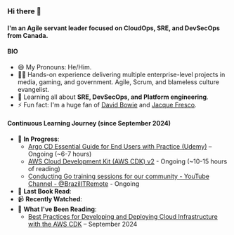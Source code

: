 ### Hi there 👋

#### I'm an Agile servant leader focused on CloudOps, SRE, and DevSecOps from Canada.

#### BIO

- 😄 My Pronouns: He/Him.
- 👨‍🏭 Hands-on experience delivering multiple enterprise-level projects in media, gaming, and government. Agile, Scrum, and blameless culture evangelist.
- 🌱 Learning all about **SRE, DevSecOps, and Platform engineering**.
- ⚡️ Fun fact: I'm a huge fan of [David Bowie](https://www.youtube.com/watch?v=iYYRH4apXDo) and [Jacque Fresco](https://youtu.be/VbsIP8kYUFc).

#### Continuous Learning Journey (since September 2024)

- 🎯 **In Progress**:
  - [Argo CD Essential Guide for End Users with Practice (Udemy)](https://www.udemy.com/course/argo-cd-essential-guide-for-end-users-with-practice/) – Ongoing (~6-7 hours)
  - [AWS Cloud Development Kit (AWS CDK) v2](https://docs.aws.amazon.com/cdk/v2/guide) - Ongoing (~10-15 hours of reading)
  - [Conducting Go training sessions for our community - YouTube Channel - @BrazilITRemote](https://www.youtube.com/@BrazilITRemote/streams) - Ongoing
- 📖 **Last Book Read**: 
- 📹 **Recently Watched**: 
- 📰 **What I've Been Reading**:
  - [Best Practices for Developing and Deploying Cloud Infrastructure with the AWS CDK](https://docs.aws.amazon.com/cdk/v2/guide/best-practices.html) – September 2024
